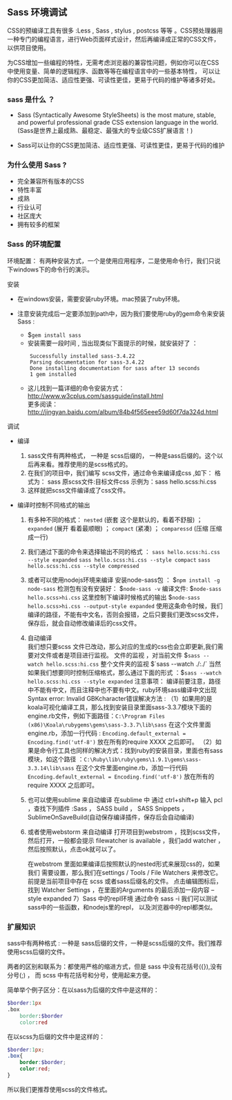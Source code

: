 Sass 环境调试
---

CSS的预编译工具有很多 :Less , Sass , stylus , postcss 等等 。CSS预处理器用一种专门的编程语言，进行Web页面样式设计，然后再编译成正常的CSS文件，以供项目使用。

为CSS增加一些编程的特性，无需考虑浏览器的兼容性问题，例如你可以在CSS中使用变量、简单的逻辑程序、函数等等在编程语言中的一些基本特性， 
可以让你的CSS更加简洁、适应性更强、可读性更佳，更易于代码的维护等诸多好处。


### sass 是什么 ？

- Sass (Syntactically Awesome StyleSheets) is the most mature, stable, and powerful professional grade CSS extension language in the world.(Sass是世界上最成熟、最稳定、最强大的专业级CSS扩展语言！)

- Sass可以让你的CSS更加简洁、适应性更强、可读性更佳，更易于代码的维护

### 为什么使用 Sass ?

- 完全兼容所有版本的CSS
- 特性丰富
- 成熟
- 行业认可
- 社区庞大
- 拥有较多的框架

### Sass 的环境配置

环境配置： 有两种安装方式，一个是使用应用程序，二是使用命令行，我们只说下windows下的命令行的演示。

安装

- 在windows安装，需要安装ruby环境。mac预装了ruby环境。

- 注意安装完成后一定要添加到path中，因为我们要使用ruby的gem命令来安装Sass :
    * $`gem install sass`
    * 安装需要一段时间 , 当出现类似下面提示的时候，就安装好了 ： 
    ```log
        Successfully installed sass-3.4.22 
        Parsing documentation for sass-3.4.22 
        Done installing documentation for sass after 13 seconds 
        1 gem installed
    ```
    * 这儿找到一篇详细的命令安装方式： 
     http://www.w3cplus.com/sassguide/install.html <br>
     更多阅读：http://jingyan.baidu.com/album/84b4f565eee59d60f7da324d.html

调试

- 编译
    1) sass文件有两种格式， 一种是 scss后缀的， 一种是sass后缀的。这个以后再来看。推荐使用的是scss格式的。
    2) 在我们的项目中，我们编写 scss文件，通过命令来编译成css ,如下：
      格式为： sass 原scss文件:目标文件css 
      示例为：sass hello.scss:hi.css
    3) 这样就把scss文件编译成了css文件。

- 编译时控制不同格式的输出
    1) 有多种不同的格式： 
        `nested` (嵌套 这个是默认的，看着不舒服) ； 
        `expanded` (展开 看着最顺眼) ； 
        `compact` (紧凑) ； 
        `comparessd` (压缩 压缩成一行)
    2) 我们通过下面的命令来选择输出不同的格式 ： 
        `sass hello.scss:hi.css --style expanded`
        `sass hello.scss:hi.css --style compact` 
        `sass hello.scss:hi.css --style compressed`
    3) 或者可以使用nodejs环境来编译
        安装node-sass包 ： $`npm install -g node-sass`
        检测包有没有安装好： $`node-sass -v`
        编译文件: $`node-sass hello.scss>hi.css`
        这里控制下编译时候格式的输出 $`node-sass hello.scss>hi.css --output-style expanded`
        使用这条命令时候，我们编译的路径，不能有中文名，否则会报错，之后只要我们更改scss文件，保存后，就会自动修改编译后的css文件。
    4) 自动编译<br/>
        我们想只要scss 文件已改动，那么对应的生成的css也会立即更新,我们需要对文件或者是项目进行监视。
        文件的监视 ，对当前文件 $`sass --watch hello.scss:hi.css`
        整个文件夹的监视 $`sass --watch ./:./`
        当然如果我们想要同时控制压缩格式，那么通过下面的形式 ：$`sass --watch hello.scss:hi.css --style expanded` 
        注意事项： 编译前要注意，路径中不能有中文，而且注释中也不要有中文。ruby环境sass编译中文出现Syntax error: Invalid GBKcharacter错误解决方法 : 
        （1）如果用的是koala可视化编译工具，那么找到安装目录里面sass-3.3.7模块下面的engine.rb文件，例如下面路径：`C:\Program Files (x86)\Koala\rubygems\gems\sass-3.3.7\lib\sass`
        在这个文件里面engine.rb，添加一行代码 : 
        `Encoding.default_external = Encoding.find('utf-8')` 
        放在所有的require XXXX 之后即可。 
        （2）如果是命令行工具也同样的解决方式：找到ruby的安装目录，里面也有sass模块，如这个路径 ：`C:\Ruby\lib\ruby\gems\1.9.1\gems\sass-3.3.14\lib\sass`
        在这个文件里面engine.rb，添加一行代码 
        `Encoding.default_external = Encoding.find('utf-8')`
        放在所有的require XXXX 之后即可。
    5) 也可以使用sublime 来自动编译
        在sublime 中 通过 ctrl+shift+p 输入 pcl ，查找下列插件 :Sass ， SASS build ， SASS Snippets ，SublimeOnSaveBuild(自动保存编译插件，保存后会自动编译)
    6) 或者使用webstorm 来自动编译
        打开项目到webstrom ，找到scss文件，然后打开，一般都会提示 filewatcher is available ，我们add watcher ，然后按照默认，点击ok就可以了。

        在webstrom 里面如果编译后按照默认的nested形式来展现css的，如果我们 需要设置，那么我们在settings / Tools / File Watchers 来修改它。 前提是当前项目中存在 scss 或者sass后缀名的文件。 点击编辑图标后，找到 Watcher Settings ，在里面的Arguments 的最后添加一段内容 –style expanded
    7）Sass 中的repl环境
        通过命令 sass -i 我们可以测试sass中的一些函数，和nodejs里的repl， 以及浏览器中的repl都类似。

### 扩展知识 

sass中有两种格式 : 一种是 sass后缀的文件，一种是scss后缀的文件。我们推荐使用scss后缀的文件。

两者的区别和联系为：都使用严格的缩进方式，但是 sass 中没有花括号({}),没有分号(;) ， 而 scss 中有花括号和分号，使用起来方便。

简单举个例子区分：在以sass为后缀的文件中是这样的：

```scss
$border:1px
.box
    border:$border
    color:red
```

在以scss为后缀的文件中是这样的：

```scss
$border:1px;
.box{
    border:$border;
    color:red;
}
```

所以我们更推荐使用scss的文件格式。